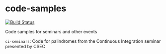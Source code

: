 # code-samples
[![Build Status](https://travis-ci.org/byxchen/code-samples.svg?branch=master)](https://travis-ci.org/byxchen/code-samples)

Code samples for seminars and other events

`ci-seminars`: Code for palindromes from the Continuous Integration seminar presented by CSEC
